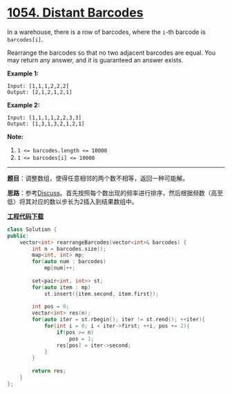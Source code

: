 # [1054. Distant Barcodes](https://leetcode.com/problems/distant-barcodes/)

In a warehouse, there is a row of barcodes, where the `i`-th barcode is `barcodes[i]`.

Rearrange the barcodes so that no two adjacent barcodes are equal.  You may return any answer, and it is guaranteed an answer exists.

 **Example 1:**

```
Input: [1,1,1,2,2,2]
Output: [2,1,2,1,2,1]
```

**Example 2:**

```
Input: [1,1,1,1,2,2,3,3]
Output: [1,3,1,3,2,1,2,1]
```

 **Note:**

1. `1 <= barcodes.length <= 10000`
2. `1 <= barcodes[i] <= 10000`

-----

**题目**：调整数组，使得任意相邻的两个数不相等，返回一种可能解。

**思路**：参考[Discuss](https://leetcode.com/problems/distant-barcodes/discuss/299371/C%2B%2B-with-picture-O(N))。首先按照每个数出现的频率进行排序，然后根据频数（高至低）将其对应的数以步长为2插入到结果数组中。

[**工程代码下载**](https://github.com/shenkh/leetcode)

```cpp
class Solution {
public:
    vector<int> rearrangeBarcodes(vector<int>& barcodes) {
        int n = barcodes.size();
        map<int, int> mp;
        for(auto num : barcodes)
            mp[num]++;
        
        set<pair<int, int>> st;
        for(auto item : mp)
            st.insert({item.second, item.first});
        
        int pos = 0;
        vector<int> res(n);
        for(auto iter = st.rbegin(); iter != st.rend(); ++iter){
            for(int i = 0; i < iter->first; ++i, pos += 2){
                if(pos >= n)
                    pos = 1;
                res[pos] = iter->second;
            }
        }
        
        return res;
    }
};
```
